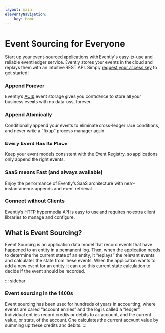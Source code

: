 ```yaml
---
layout: main
eleventyNavigation:
    key: Home
---
```


# Event Sourcing for Everyone

Start up your event-sourced applications with Evently's easy-to-use and reliable event ledger service. Evently stores your events in the cloud and replays them with an intuitive REST API. Simply [request your access key](preview-signup) to get started!

### Append Forever

Evently’s [ACID](acid) event storage gives you confidence to store all your business events with no data loss, forever.

### Append Atomically

Conditionally append your events to eliminate cross-ledger race conditions, and never write a  “fixup” process manager again.

### Every Event Has Its Place 

Keep your event models consistent with the Event Registry, so applications only append the right events.

### SaaS means Fast (and always available)

Enjoy the performance of Evently’s SaaS architecture with near-instantaneous appends and event retrieval.

### Connect without Clients

Evently’s HTTP hypermedia API is easy to use and requires no extra client libraries to manage and configure.

## What is Event Sourcing?

Event Sourcing is an application data model that record events that have happened to an entity in a permanent log. Then, when the application needs to determine the current state of an entity, it “replays” the relevant events and calculates the state from these events. When the application wants to add a new event for an entity, it can use this current state calculation to decide if the event should be recorded.

::: sidebar

### Event sourcing in the 1400s

Event sourcing has been used for hundreds of years in accounting, where events are called “account entries” and the log is called a “ledger”. Individual entries record credits or debits to an account, and the current value, or state, of the account. One calculates the current account value by summing up these credits and debits.
:::
